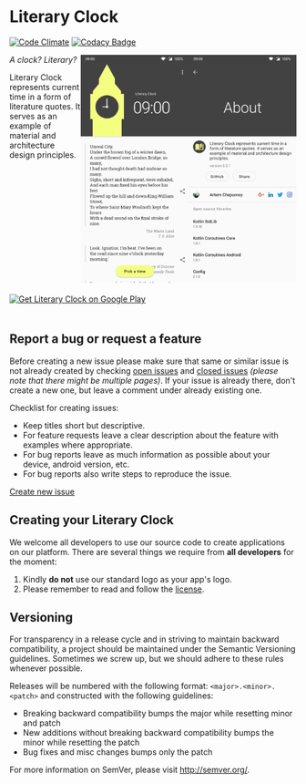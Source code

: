 Literary Clock
==========
[![Code Climate](https://codeclimate.com/github/AChep/literaryclock/badges/gpa.svg)](https://codeclimate.com/github/AChep/literaryclock) [![Codacy Badge](https://api.codacy.com/project/badge/Grade/cb745166ea82404ba65b45e39faf89cb)](https://www.codacy.com/app/AChep/literaryclock?utm_source=github.com&amp;utm_medium=referral&amp;utm_content=AChep/literaryclock&amp;utm_campaign=Badge_Grade)

<img alt="Main screen: Light" align="right" height="400"
   src="https://github.com/AChep/literaryclock/raw/master/screenshots/screenshot2.jpg" />

<img alt="Main screen: Dark" align="right" height="400"
   src="https://github.com/AChep/literaryclock/raw/master/screenshots/screenshot1.jpg" />

*A clock? Literary?*

Literary Clock represents current time in a form of literature quotes. It serves as an example of material and architecture design principles.

<a href="https://play.google.com/store/apps/details?id=com.artemchep.literaryclock">
  <img alt="Get Literary Clock on Google Play" vspace="20"
       src="https://play.google.com/intl/en_us/badges/images/generic/en-play-badge.png" height="60" />
</a>

Report a bug or request a feature
----------------
Before creating a new issue please make sure that same or similar issue is not already created by checking [open issues][2] and [closed issues][3] *(please note that there might be multiple pages)*. If your issue is already there, don't create a new one, but leave a comment under already existing one.

Checklist for creating issues:

- Keep titles short but descriptive.
- For feature requests leave a clear description about the feature with examples where appropriate.
- For bug reports leave as much information as possible about your device, android version, etc.
- For bug reports also write steps to reproduce the issue.

[Create new issue][1]

Creating your Literary Clock
----------------
We welcome all developers to use our source code to create applications on our platform.
There are several things we require from **all developers** for the moment:

1. Kindly **do not** use our standard logo as your app's logo.
2. Please remember to read and follow the [license][4].

Versioning
----------------
For transparency in a release cycle and in striving to maintain backward compatibility, a project should be maintained under the Semantic Versioning guidelines. Sometimes we screw up, but we should adhere to these rules whenever possible.

Releases will be numbered with the following format: `<major>.<minor>.<patch>` and constructed with the following guidelines:
- Breaking backward compatibility bumps the major while resetting minor and patch
- New additions without breaking backward compatibility bumps the minor while resetting the patch
- Bug fixes and misc changes bumps only the patch

For more information on SemVer, please visit http://semver.org/.


[1]: https://github.com/AChep/literaryclock/issues/new
[2]: https://github.com/AChep/literaryclock/issues?state=open
[3]: https://github.com/AChep/literaryclock/issues?state=closed
[4]: https://github.com/AChep/literaryclock/blob/master/LICENSE
